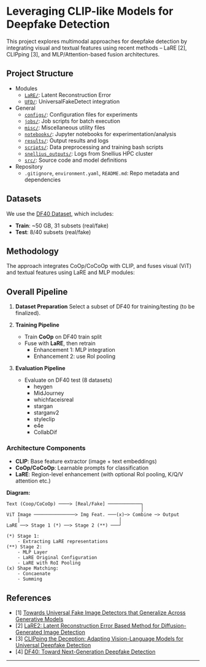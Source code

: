 # Leveraging CLIP-like Models for Deepfake Detection

This project explores multimodal approaches for deepfake detection by integrating visual and textual features using recent methods – LaRE [2], CLIPping [3], and MLP/Attention-based fusion architectures.

## Project Structure

* Modules
  * [`LaRE/`](LaRE): Latent Reconstruction Error
  * [`UFD/`](UFD): UniversalFakeDetect integration
* General 
  * [`configs/`](configs): Configuration files for experiments
  * [`jobs/`](jobs): Job scripts for batch execution
  * [`misc/`](misc): Miscellaneous utility files
  * [`notebooks/`](notebooks): Jupyter notebooks for experimentation/analysis
  * [`results/`](results): Output results and logs
  * [`scripts/`](scripts): Data preprocessing and training bash scripts
  * [`snellius_outputs/`](snellius_outputs): Logs from Snellius HPC cluster
  * [`src/`](src): Source code and model definitions
* Repository
  * `.gitignore`, `environment.yaml`, `README.md`: Repo metadata and dependencies

## Datasets

We use the [DF40 Dataset](https://github.com/YZY-stack/DF40), which includes:

* **Train**: ~50 GB, 31 subsets (real/fake)
* **Test**: 8/40 subsets (real/fake)

## Methodology

The approach integrates CoOp/CoCoOp with CLIP, and fuses visual (ViT) and textual features using LaRE and MLP modules:

## Overall Pipeline

1. **Dataset Preparation**
   Select a subset of DF40 for training/testing (to be finalized).

2. **Training Pipeline**

   * Train **CoOp** on DF40 train split
   * Fuse with **LaRE**, then retrain
     * Enhancement 1: MLP integration
     * Enhancement 2: use RoI pooling
3. **Evaluation Pipeline**
   * Evaluate on DF40 test (8 datasets)
     - heygen
     - MidJourney
     - whichfaceisreal
     - stargan
     - starganv2
     - styleclip
     - e4e
     - CollabDif

### Architecture Components

* **CLIP**: Base feature extractor (image + text embeddings)
* **CoOp/CoCoOp**: Learnable prompts for classification
* **LaRE**: Region-level enhancement (with optional RoI pooling, K/Q/V attention etc.)

**Diagram:**

```
Text (Coop/CoCoOp) ────> [Real/Fake] ────────────┐
                                                 │
ViT Image ───────────────> Img Feat. ───(x)─> Combine ─> Output
    │                                    │
LaRE ──> Stage 1 (*) ──> Stage 2 (**) ───┘

(*) Stage 1:
    - Extracting LaRE representations
(**) Stage 2:
    - MLP Layer
    - LaRE Original Configuration
    - LaRE with RoI Pooling
(x) Shape Matching:
    - Concaenate
    - Summing
```


## References

* [1] [Towards Universal Fake Image Detectors that Generalize Across Generative Models](https://github.com/WisconsinAIVision/UniversalFakeDetect)
* [2] [LaRE2: Latent Reconstruction Error Based Method for Diffusion-Generated Image Detection](https://github.com/luo3300612/lare)
* [3] [CLIPping the Deception: Adapting Vision-Language Models for Universal Deepfake Detection](https://github.com/sfimediafutures/CLIPping-the-Deception)
* [4] [DF40: Toward Next-Generation Deepfake Detection](https://github.com/YZY-stack/DF40)
---